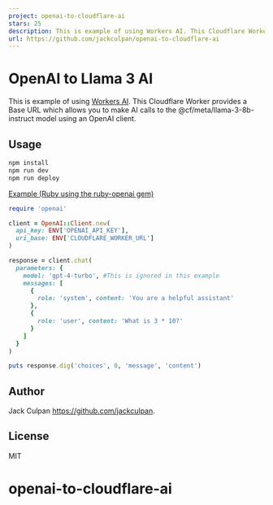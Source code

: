 ```yaml
---
project: openai-to-cloudflare-ai
stars: 25
description: This is example of using Workers AI. This Cloudflare Worker provides a Base URL which allows you to make AI calls to the @cf/meta/llama-3-8b-instruct model using an OpenAI client.
url: https://github.com/jackculpan/openai-to-cloudflare-ai
---
```


# OpenAI to Llama 3 AI

This is example of using [Workers AI](https://developers.cloudflare.com/workers-ai/). This Cloudflare Worker provides a Base URL which allows you to make AI calls to the @cf/meta/llama-3-8b-instruct model using an OpenAI client.

## Usage

```txt
npm install 
npm run dev
npm run deploy
```

[Example (Ruby using the ruby-openai gem)](https://github.com/alexrudall/ruby-openai)

```ruby
require 'openai'

client = OpenAI::Client.new(
  api_key: ENV['OPENAI_API_KEY'],
  uri_base: ENV['CLOUDFLARE_WORKER_URL']
)

response = client.chat(
  parameters: {
    model: 'gpt-4-turbo', #This is ignored in this example
    messages: [
      {
        role: 'system', content: 'You are a helpful assistant'
      },
      {
        role: 'user', content: 'What is 3 * 10?'
      }
    ]
  }
)

puts response.dig('choices', 0, 'message', 'content')
```


## Author

Jack Culpan <https://github.com/jackculpan>.

## License

MIT
# openai-to-cloudflare-ai

